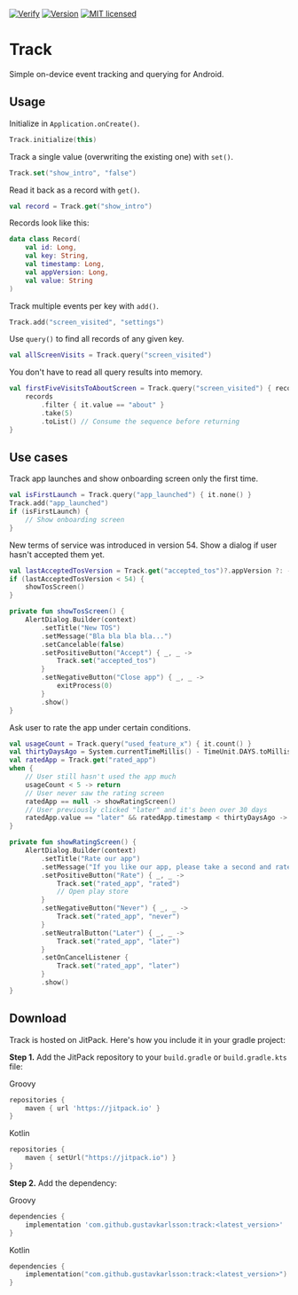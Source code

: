 [![Verify](https://github.com/gustavkarlsson/track/workflows/Verify/badge.svg)](https://github.com/gustavkarlsson/track/actions)
[![Version](https://jitpack.io/v/gustavkarlsson/track.svg)](https://jitpack.io/#gustavkarlsson/track)
[![MIT licensed](https://img.shields.io/badge/license-MIT-blue.svg)](https://github.com/gustavkarlsson/track/blob/master/LICENSE.md)

# Track

Simple on-device event tracking and querying for Android.

## Usage

Initialize in `Application.onCreate()`.

```kotlin
Track.initialize(this)
```

Track a single value (overwriting the existing one) with `set()`.

```kotlin
Track.set("show_intro", "false")
```

Read it back as a record with `get()`.

```kotlin
val record = Track.get("show_intro")
```

Records look like this:

```kotlin
data class Record(
    val id: Long,
    val key: String,
    val timestamp: Long,
    val appVersion: Long,
    val value: String
)
```

Track multiple events per key with `add()`.

```kotlin
Track.add("screen_visited", "settings")
```

Use `query()` to find all records of any given key.

```kotlin
val allScreenVisits = Track.query("screen_visited")
```

You don't have to read all query results into memory.

```kotlin
val firstFiveVisitsToAboutScreen = Track.query("screen_visited") { records ->
    records
        .filter { it.value == "about" }
        .take(5)
        .toList() // Consume the sequence before returning
}
```

## Use cases

Track app launches and show onboarding screen only the first time.

```kotlin
val isFirstLaunch = Track.query("app_launched") { it.none() }
Track.add("app_launched")
if (isFirstLaunch) {
    // Show onboarding screen
}
```

New terms of service was introduced in version 54.
Show a dialog if user hasn't accepted them yet.

```kotlin
val lastAcceptedTosVersion = Track.get("accepted_tos")?.appVersion ?: -1
if (lastAcceptedTosVersion < 54) {
    showTosScreen()
}

private fun showTosScreen() {
    AlertDialog.Builder(context)
        .setTitle("New TOS")
        .setMessage("Bla bla bla bla...")
        .setCancelable(false)
        .setPositiveButton("Accept") { _, _ ->
            Track.set("accepted_tos")
        }
        .setNegativeButton("Close app") { _, _ ->
            exitProcess(0)
        }
        .show()
}
```

Ask user to rate the app under certain conditions.

```kotlin
val usageCount = Track.query("used_feature_x") { it.count() }
val thirtyDaysAgo = System.currentTimeMillis() - TimeUnit.DAYS.toMillis(30)
val ratedApp = Track.get("rated_app")
when {
    // User still hasn't used the app much
    usageCount < 5 -> return
    // User never saw the rating screen
    ratedApp == null -> showRatingScreen()
    // User previously clicked "later" and it's been over 30 days
    ratedApp.value == "later" && ratedApp.timestamp < thirtyDaysAgo -> showRatingScreen()
}

private fun showRatingScreen() {
    AlertDialog.Builder(context)
        .setTitle("Rate our app")
        .setMessage("If you like our app, please take a second and rate it on the Play Store!")
        .setPositiveButton("Rate") { _, _ ->
            Track.set("rated_app", "rated")
            // Open play store
        }
        .setNegativeButton("Never") { _, _ ->
            Track.set("rated_app", "never")
        }
        .setNeutralButton("Later") { _, _ ->
            Track.set("rated_app", "later")
        }
        .setOnCancelListener {
            Track.set("rated_app", "later")
        }
        .show()
}
```

## Download

Track is hosted on JitPack. Here's how you include it in your gradle project:

**Step 1.** Add the JitPack repository to your `build.gradle` or `build.gradle.kts` file:

Groovy
```groovy
repositories {
    maven { url 'https://jitpack.io' }
}
```

Kotlin
```kotlin
repositories {
    maven { setUrl("https://jitpack.io") }
}
```

**Step 2.** Add the dependency:

Groovy
```groovy
dependencies {
    implementation 'com.github.gustavkarlsson:track:<latest_version>'
}
```

Kotlin
```kotlin
dependencies {
    implementation("com.github.gustavkarlsson:track:<latest_version>")
}
```
